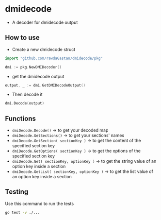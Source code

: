 # dmidecode

- A decoder for dmidecode output

## How to use

- Create a new dmidecode struct

```go
import "github.com/rawdaGastan/dmidecode/pkg"

dmi := pkg.NewDMIDecoder()
```

- get the dmidecode output

```go
output, _ := dmi.GetDMIDecodeOutput()
```

- Then decode it

```go
dmi.Decode(output)
```

## Functions

- `dmiDecode.Decode()` &rarr; to get your decoded map
- `dmiDecode.GetSections()` &rarr; to get your sections' names
- `dmiDecode.GetSection( sectionKey )` &rarr; to get the content of the specified section key
- `dmiDecode.GetOptions( sectionKey )` &rarr; to get the options of the specified section key
- `dmiDecode.Get( sectionKey, optionKey )` &rarr; to get the string value of an option key inside a section
- `dmiDecode.GetList( sectionKey, optionKey )` &rarr; to get the list value of an option key inside a section

## Testing

Use this command to run the tests

```bash
go test -v ./...
```
